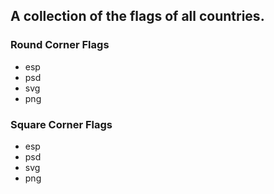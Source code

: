 ## A collection of the flags of all countries.

### Round Corner Flags
- esp
- psd
- svg
- png

### Square Corner Flags
- esp
- psd
- svg
- png
